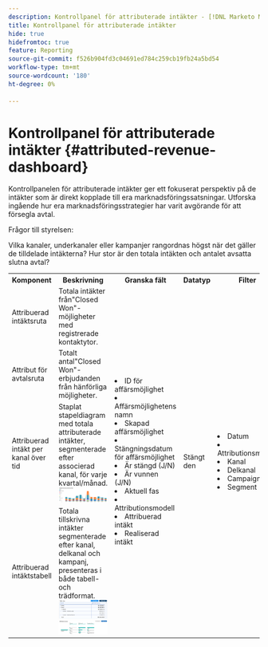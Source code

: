 ```yaml
---
description: Kontrollpanel för attributerade intäkter - [!DNL Marketo Measure] - Produkt
title: Kontrollpanel för attributerade intäkter
hide: true
hidefromtoc: true
feature: Reporting
source-git-commit: f526b904fd3c04691ed784c259cb19fb24a5bd54
workflow-type: tm+mt
source-wordcount: '180'
ht-degree: 0%

---
```


# Kontrollpanel för attributerade intäkter {#attributed-revenue-dashboard}

Kontrollpanelen för attributerade intäkter ger ett fokuserat perspektiv på de intäkter som är direkt kopplade till era marknadsföringssatsningar. Utforska ingående hur era marknadsföringsstrategier har varit avgörande för att försegla avtal.

Frågor till styrelsen:

Vilka kanaler, underkanaler eller kampanjer rangordnas högst när det gäller de tilldelade intäkterna?
Hur stor är den totala intäkten och antalet avsatta slutna avtal?

<table style="table-layout:auto"> 
<tbody>
  <tr> 
   <th>Komponent</th> 
   <th>Beskrivning</th>
   <th>Granska fält</th>
   <th>Datatyp</th>
   <th>Filter</th>
  </tr>
  <tr>
    <td>Attribuerad intäktsruta</td>
    <td>Totala intäkter från"Closed Won"-möjligheter med registrerade kontaktytor.</td>
    <td rowspan="6"><li>ID för affärsmöjlighet</li>
<li>Affärsmöjlighetens namn</li>
<li>Skapad affärsmöjlighet</li>
<li>Stängningsdatum för affärsmöjlighet</li>
<li>Är stängd (J/N)</li>
<li>Är vunnen (J/N)</li>
<li>Aktuell fas</li>
<li>Attributionsmodell</li>
<li>Attribuerad intäkt</li>
<li>Realiserad intäkt</li></td>
    <td rowspan="6">Stängt den</td>
    <td rowspan="6"><li>Datum</li>
<li>Attributionsmodell</li>
<li>Kanal</li>
<li>Delkanal</li>
<li>Campaign</li>
<li>Segment</li></td>
  </tr>
  <tr>
    <td>Attribut för avtalsruta</td>
    <td>Totalt antal"Closed Won"-erbjudanden från hänförliga möjligheter.</td>
  </tr>
  <tr>
    <td>Attribuerad intäkt per kanal över tid</td>
    <td>Staplat stapeldiagram med totala attributerade intäkter, segmenterade efter associerad kanal, för varje kvartal/månad.
    <br/><img src="assets/attributed-revenue-dashboard-1.png" width="600"></td>
  </tr>
  <tr>
    <td>Attribuerad intäktstabell</td>
    <td>Totala tillskrivna intäkter segmenterade efter kanal, delkanal och kampanj, presenteras i både tabell- och trädformat.
    <br/><img src="assets/attributed-revenue-dashboard-2.png" width="600">
    <br/><img src="assets/attributed-revenue-dashboard-3.png" width="600"></td>
  </tr>
  </tr>
</tbody>
</table>
